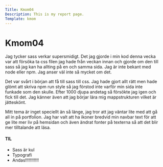 ```yaml
---
Title: Kmom04
Description: This is my report page.
Template: kmom
---
```


Kmom04
==========================

Jag tycker sass verkar supersmidigt. Det jag gjorde i min kod denna vecka var att försöka ta css filen jag hade från veckan innan och gjorde om den till sass så jag kan ha allting på en och samma sida. Jag är inte bekant med node eller npm. Jag anser väl inte så mycket om det.

Det var svårt i början att få till sass till css. Jag hade gjort allt rätt men hade glömt att skriva npm run style så jag förstod inte varför min sida inte funkade som den skulle. Efter 1000 djupa andetag så försökte jag igen och fick till det. Jag känner även att jag börjar lära mig mappstrukturen vilket är jätteskönt.

Mitt tema är inget speciellt än så länge, jag tror att jag väntar lite med att gå all in på portfolion. Jag har valt att ha ikoner bredvid min navbar text för att ge lite mer liv på hemsidan och även ändrat fonter på texterna så att det blir mer tilltalande att läsa.

#### TIL
- Sass är kul
- Typografi
- Andas!!!!!!!!!!!

<div class="arrows-kmom">
<a href="kmom01"><div class="previous-kmom"><i class="fas fa-angle-double-left"></i></div></a>
<a href="kmom03"><div class="next-kmom"><i class="fas fa-angle-double-right"></i></div></a>
</div>
